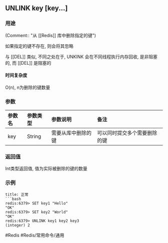 ## UNLINK key \[key...\]

### 用途
(Comment:: "从 [[Redis]] 库中删除指定的键")

如果指定的键不存在, 则会将其忽略

与 [[DEL]] 类似, 不同之处在于, UNKINK 会在不同线程执行内存回收, 是非阻塞的, 而 [[DEL]] 是阻塞的

#### 时间复杂度
O(n), n为删除的键数量

### 参数
|参数名|参数类型|参数说明|备注|
|:-|:-|:-|:-|
|key|String|需要从库中删除的键|可以同时提交多个需要删除的键|

### 返回值
Int类型返回值, 值为实际被删除的键的数量

### 示例
```ad-info
title: 正常
```bash
redis:6379> SET key1 "Hello"
"OK"
redis:6379> SET key2 "World"
"OK"
redis:6379> UNLINK key1 key2 key3
(integer) 2
```

#Redis #Redis/常用命令/通用 